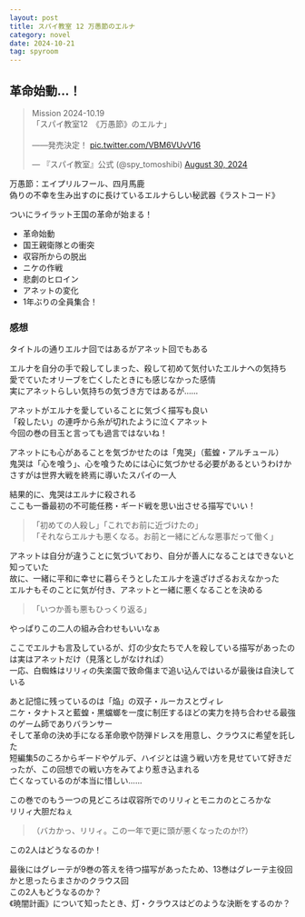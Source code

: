 ```yaml
---
layout: post
title: スパイ教室 12 万愚節のエルナ
category: novel
date: 2024-10-21
tag: spyroom
---
```


## 革命始動…！

<blockquote class="twitter-tweet"><p lang="ja" dir="ltr">Mission 2024-10.19<br>「スパイ教室12　《万愚節》のエルナ」<br><br>――発売決定！ <a href="https://t.co/VBM6VUvV16">pic.twitter.com/VBM6VUvV16</a></p>&mdash; 『スパイ教室』公式 (@spy_tomoshibi) <a href="https://twitter.com/spy_tomoshibi/status/1829474389601218681?ref_src=twsrc%5Etfw">August 30, 2024</a></blockquote> <script async src="https://platform.twitter.com/widgets.js" charset="utf-8"></script>

万愚節：エイプリルフール、四月馬鹿  
偽りの不幸を生み出すのに長けているエルナらしい秘武器《ラストコード》

ついにライラット王国の革命が始まる！  

- 革命始動
- 国王親衛隊との衝突
- 収容所からの脱出
- ニケの作戦
- 悲劇のヒロイン
- アネットの変化
- 1年ぶりの全員集合！

### 感想

タイトルの通りエルナ回ではあるがアネット回でもある  

エルナを自分の手で殺してしまった、殺して初めて気付いたエルナへの気持ち  
愛でていたオリーブを亡くしたときにも感じなかった感情  
実にアネットらしい気持ちの気づき方ではあるが……  

アネットがエルナを愛していることに気づく描写も良い  
「殺したい」の連呼から糸が切れたように泣くアネット  
今回の巻の目玉と言っても過言ではないね！

アネットにも心があることを気づかせたのは「鬼哭」（藍蝗・アルチュール）  
鬼哭は「心を喰う」、心を喰うためには心に気づかせる必要があるというわけか  
さすがは世界大戦を終焉に導いたスパイの一人  

結果的に、鬼哭はエルナに殺される  
ここも一番最初の不可能任務・ギード戦を思い出させる描写でいい！  

> 「初めての人殺し」「これでお前に近づけたの」  
> 「それならエルナも悪くなる。お前と一緒にどんな悪事だって働く」  

アネットは自分が違うことに気づいており、自分が善人になることはできないと知っていた  
故に、一緒に平和に幸せに暮らそうとしたエルナを遠ざけざるおえなかった  
エルナもそのことに気が付き、アネットと一緒に悪くなることを決める  

> 「いつか善も悪もひっくり返る」  

やっぱりこの二人の組み合わせもいいなぁ  

ここでエルナも言及しているが、灯の少女たちで人を殺している描写があったのは実はアネットだけ（見落としがなければ）  
一応、白蜘蛛はリリィの失楽園で致命傷まで追い込んではいるが最後は自決している  

あと記憶に残っているのは「焔」の双子・ルーカスとヴィレ  
ニケ・タナトスと藍蝗・黒蟷螂を一度に制圧するほどの実力を持ち合わせる最強のゲーム師でありバランサー  
そして革命の決め手になる革命歌や防弾ドレスを用意し、クラウスに希望を託した  
短編集5のころからギードやゲルデ、ハイジとは違う戦い方を見せていて好きだったが、この回想での戦い方をみてより惹き込まれる  
亡くなっているのが本当に惜しい……

この巻でのもう一つの見どころは収容所でのリリィとモニカのところかな  
リリィ大胆だねぇ

> （バカかっ、リリィ。この一年で更に頭が悪くなったのか!?）

この2人はどうなるのか！

最後にはグレーテが9巻の答えを待つ描写があったため、13巻はグレーテ主役回かと思ったらまさかのクラウス回  
この2人もどうなるのか？  
《暁闇計画》について知ったとき、灯・クラウスはどのような決断をするのか？  
